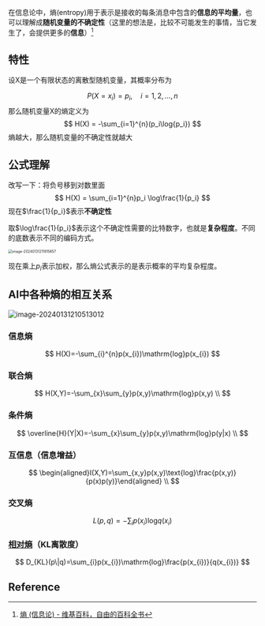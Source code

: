 在信息论中，熵(entropy)用于表示是接收的每条消息中包含的**信息的平均量**，也可以理解成**随机变量的不确定性**（这里的想法是，比较不可能发生的事情，当它发生了，会提供更多的**信息**）[^1]

## 特性

设X是一个有限状态的离散型随机变量，其概率分布为

$$
P(X=x_i) = p_i,\quad i=1,2,\dots,n
$$
那么随机变量X的熵定义为
$$
H(X) = -\sum_{i=1}^{n}(p_i\log{p_i})
$$
熵越大，那么随机变量的不确定性就越大



## 公式理解

改写一下：将负号移到对数里面
$$
H(X) = \sum_{i=1}^{n}p_i \log\frac{1}{p_i}
$$
现在$\frac{1}{p_i}$表示**不确定性**

取$\log\frac{1}{p_i}$表示这个不确定性需要的比特数字，也就是**复杂程度**。不同的底数表示不同的编码方式。

<img src="https://pic-1257412153.cos.ap-nanjing.myqcloud.com/images/2024/01/31/image-20240131211815657-f445c5.png" alt="image-20240131211815657" style="zoom:50%;" />

现在乘上$p_i$表示加权，那么熵公式表示的是表示概率的平均复杂程度。



## AI中各种熵的相互关系

![image-20240131210513012](https://pic-1257412153.cos.ap-nanjing.myqcloud.com/images/2024/01/31/image-20240131210513012-4f4598.png)

### 信息熵

$$
H(X)=-\sum_{i}^{n}p(x_{i})\mathrm{log}p(x_{i}) 
$$

### 联合熵


$$
H(X,Y)=-\sum_{x}\sum_{y}p(x,y)\mathrm{log}p(x,y) \\
$$

### 条件熵


$$
\overline{H}(Y|X)=-\sum_{x}\sum_{y}p(x,y)\mathrm{log}p(y|x)  \\
$$

### 互信息（信息增益）

$$
\begin{aligned}I(X,Y)=\sum_{x,y}p(x,y)\text{log}\frac{p(x,y)}
{p(x)p(y)}\end{aligned} \\
$$

### 交叉熵

$$
L(p,q)=-\sum_ip(x_i)\mathrm{log}q(x_i)
$$




### [相对熵](相对熵.md)（KL离散度）

$$
D_{KL}(p\|q)=\sum_{i}p(x_{i})\mathrm{log}\frac{p(x_{i})}{q(x_{i})}
$$



## Reference

[^1]: [熵 (信息论) - 维基百科，自由的百科全书](https://zh.wikipedia.org/wiki/%E7%86%B5_(%E4%BF%A1%E6%81%AF%E8%AE%BA))
[^2]: 【【熵】混沌世界的秩序，不确定性的确定】https://www.bilibili.com/video/BV1jk4y1N7W3?vd_source=62db977db04c368f6f444eed1e6afa65